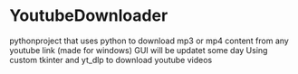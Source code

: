 # YoutubeDownloader
pythonproject that uses python to download mp3 or mp4 content from any youtube link
(made for windows)
GUI will be updatet some day
Using custom tkinter and yt_dlp to download youtube videos
